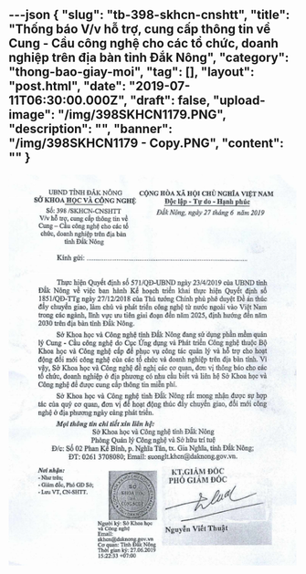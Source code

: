 ---json
{
    "slug": "tb-398-skhcn-cnshtt",
    "title": "Thống báo V/v hỗ trợ, cung cấp thông tin về Cung - Cầu công nghệ cho các tổ chức, doanh nghiệp trên địa bàn tỉnh Đắk Nông",
    "category": "thong-bao-giay-moi",
    "tag": [],
    "layout": "post.html",
    "date": "2019-07-11T06:30:00.000Z",
    "draft": false,
    "upload-image": "/img/398SKHCN1179.PNG",
    "description": "",
    "banner": "/img/398SKHCN1179 - Copy.PNG",
    "__content__": ""
}
---
<p><img alt="" src="/img/398SKHCN1179.PNG" /></p>
